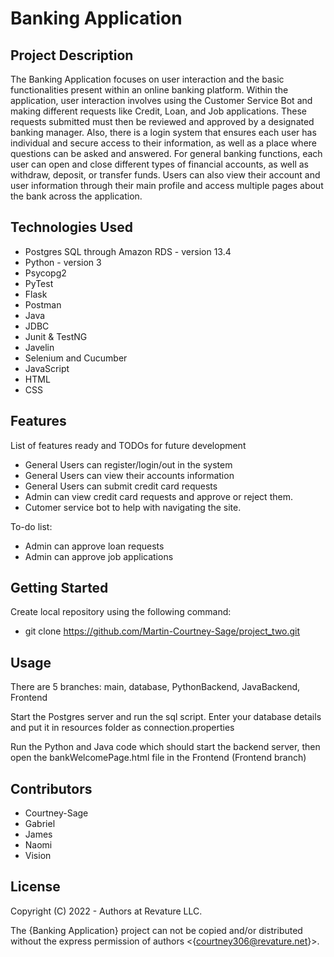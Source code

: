 # Banking Application

## Project Description

The Banking Application focuses on user interaction and the basic functionalities present within an online banking platform. Within the application, user interaction involves using the Customer Service Bot and making different requests like Credit, Loan, and Job applications. These requests submitted must then be reviewed and approved by a designated banking manager. Also, there is a login system that ensures each user has individual and secure access to their information, as well as a place where questions can be asked and answered. For general banking functions, each user can open and close different types of financial accounts, as well as withdraw, deposit, or transfer funds. Users can also view their account and user information through their main profile and access multiple pages about the bank across the application.

## Technologies Used

* Postgres SQL through Amazon RDS - version 13.4
* Python - version 3
* Psycopg2
* PyTest
* Flask 
* Postman
* Java
* JDBC
* Junit & TestNG
* Javelin
* Selenium and Cucumber
* JavaScript
* HTML
* CSS

## Features

List of features ready and TODOs for future development
* General Users can register/login/out in the system
* General Users can view their accounts information
* General Users can submit credit card requests
* Admin can view credit card requests and approve or reject them.
* Cutomer service bot to help with navigating the site.

To-do list:
* Admin can approve loan requests
* Admin can approve job applications

## Getting Started

Create local repository using the following command:
* git clone https://github.com/Martin-Courtney-Sage/project_two.git

## Usage

There are 5 branches: main, database, PythonBackend, JavaBackend, Frontend

Start the Postgres server and run the sql script. Enter your database details and put it in resources folder as connection.properties

Run the Python and Java code which should start the backend server, then open the bankWelcomePage.html file in the Frontend (Frontend branch)

## Contributors

* Courtney-Sage
* Gabriel
* James
* Naomi
* Vision

## License

Copyright (C) 2022 - Authors at Revature LLC. 

The {Banking Application} project can not be copied and/or distributed without the express
permission of authors <{courtney306@revature.net}>.
